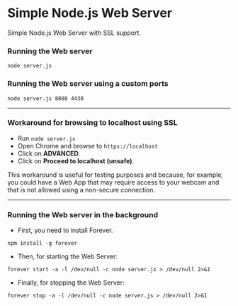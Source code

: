 # Simple Node.js Web Server

Simple Node.js Web Server with SSL support.

### Running the Web server

```
node server.js
```

### Running the Web server using a custom ports

```
node server.js 8080 4430
```

---

### Workaround for browsing to localhost using SSL

- Run ```node server.js```
- Open Chrome and browse to ```https://localhost```
- Click on **ADVANCED**.
- Click on **Proceed to localhost (unsafe)**.

This workaround is useful for testing purposes and because, for example, you could have a Web App that may require access to your webcam and that is not allowed using a non-secure connection.

---

### Running the Web server in the background

* First, you need to install Forever.
   
```
npm install -g forever
```

* Then, for starting the Web Server:

```
forever start -a -l /dev/null -c node server.js > /dev/null 2>&1
```

* Finally, for stopping the Web Server:

```
forever stop -a -l /dev/null -c node server.js > /dev/null 2>&1
```
